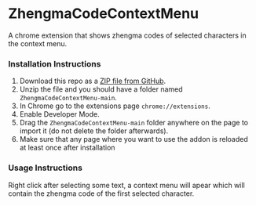 # ZhengmaCodeContextMenu
A chrome extension that shows zhengma codes of selected characters in the context menu.

### Installation Instructions
1. Download this repo as a [ZIP file from GitHub](https://github.com/Pinchoboo/ZhengmaCodeContextMenu/archive/refs/heads/main.zip).
1. Unzip the file and you should have a folder named `ZhengmaCodeContextMenu-main`.
1. In Chrome go to the extensions page `chrome://extensions`.
1. Enable Developer Mode.
1. Drag the `ZhengmaCodeContextMenu-main` folder anywhere on the page to import it (do not delete the folder afterwards).
1. Make sure that any page where you want to use the addon is reloaded at least once after installation 

### Usage Instructions
Right click after selecting some text, a context menu will apear which will contain the zhengma code of the first selected character.